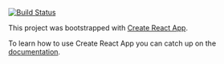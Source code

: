 [![Build Status](https://travis-ci.com/pearson-ux/pearson-glp-platform.svg?token=yRiZW31ciCX2AwmRD34E&branch=master)](https://travis-ci.com/pearson-ux/pearson-glp-platform)

This project was bootstrapped with [Create React App](https://github.com/facebookincubator/create-react-app).

To learn how to use Create React App you can catch up on the [documentation](https://github.com/facebookincubator/create-react-app/blob/master/packages/react-scripts/template/README.md).
